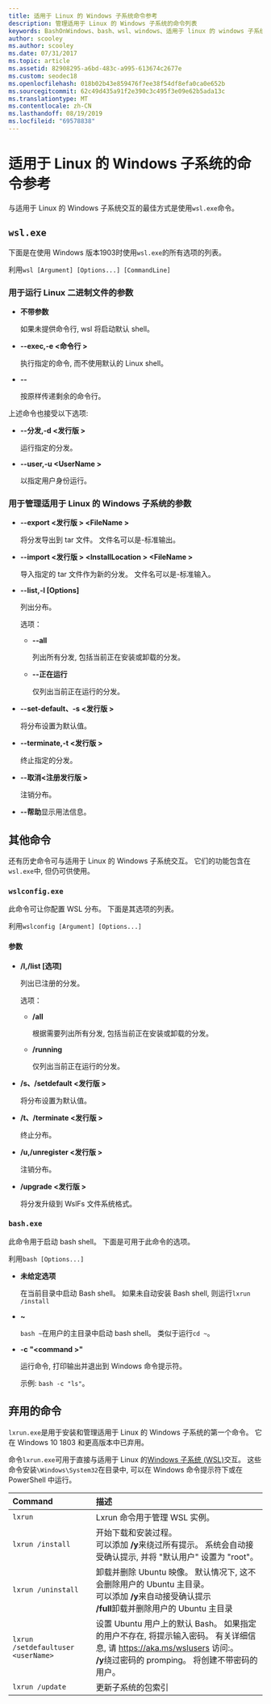```yaml
---
title: 适用于 Linux 的 Windows 子系统命令参考
description: 管理适用于 Linux 的 Windows 子系统的命令列表
keywords: BashOnWindows、bash、wsl、windows、适用于 linux 的 windows 子系统、windowssubsystem、ubuntu
author: scooley
ms.author: scooley
ms.date: 07/31/2017
ms.topic: article
ms.assetid: 82908295-a6bd-483c-a995-613674c2677e
ms.custom: seodec18
ms.openlocfilehash: 018b02b43e859476f7ee38f54df8efa0ca0e652b
ms.sourcegitcommit: 62c49d435a91f2e390c3c495f3e09e62b5ada13c
ms.translationtype: MT
ms.contentlocale: zh-CN
ms.lasthandoff: 08/19/2019
ms.locfileid: "69578838"
---
```

# <a name="command-reference-for-windows-subsystem-for-linux"></a>适用于 Linux 的 Windows 子系统的命令参考

与适用于 Linux 的 Windows 子系统交互的最佳方式是使用`wsl.exe`命令。 


## `wsl.exe`

下面是在使用 Windows 版本1903时使用`wsl.exe`的所有选项的列表。

利用`wsl [Argument] [Options...] [CommandLine]`

### <a name="arguments-for-running-linux-binaries"></a>用于运行 Linux 二进制文件的参数

* **不带参数**

  如果未提供命令行, wsl 将启动默认 shell。

* **--exec,-e \<命令行 >**
  
  执行指定的命令, 而不使用默认的 Linux shell。

* **--**
  
  按原样传递剩余的命令行。

上述命令也接受以下选项:

* **--分发,-d \<发行版 >**

  运行指定的分发。

* **--user,-u \<UserName >**

  以指定用户身份运行。

### <a name="arguments-for-managing-windows-subsystem-for-linux"></a>用于管理适用于 Linux 的 Windows 子系统的参数

* **--export \<发行版 > \<FileName >**
  
  将分发导出到 tar 文件。 文件名可以是-标准输出。

* **--import \<发行版 > \<InstallLocation > \<FileName >**
  
  导入指定的 tar 文件作为新的分发。 文件名可以是-标准输入。

* **--list,-l [Options]**
  
  列出分布。

  选项：
  * **--all**
      
    列出所有分发, 包括当前正在安装或卸载的分发。

  * **--正在运行**
      
    仅列出当前正在运行的分发。

* **--set-default、-s \<发行版 >**
  
  将分布设置为默认值。

* **--terminate,-t \<发行版 >**
  
  终止指定的分发。

* **--取消\<注册发行版 >**
  
  注销分布。
   
* **--帮助**显示用法信息。

## <a name="additional-commands"></a>其他命令

还有历史命令可与适用于 Linux 的 Windows 子系统交互。 它们的功能包含在`wsl.exe`中, 但仍可供使用。 

### `wslconfig.exe`

此命令可让你配置 WSL 分布。 下面是其选项的列表。

利用`wslconfig [Argument] [Options...]`

#### <a name="arguments"></a>参数
* **/l,/list [选项]**
  
  列出已注册的分发。
  
  选项：
    * **/all**
    
      根据需要列出所有分发, 包括当前正在安装或卸载的分发。

    * **/running**
      
      仅列出当前正在运行的分发。

* **/s、/setdefault \<发行版 >**
  
  将分布设置为默认值。

* **/t、/terminate \<发行版 >**
  
  终止分布。

* **/u,/unregister \<发行版 >**
  
  注销分布。
   
* **/upgrade \<发行版 >**
  
  将分发升级到 WslFs 文件系统格式。

### `bash.exe`

此命令用于启动 bash shell。 下面是可用于此命令的选项。

利用`bash [Options...]`

* **未给定选项**
  
  在当前目录中启动 Bash shell。 如果未自动安装 Bash shell, 则运行`lxrun /install`

* **~**
  
  `bash ~`在用户的主目录中启动 bash shell。  类似于运行`cd ~`。

* **-c "\<command >"**
  
  运行命令, 打印输出并退出到 Windows 命令提示符。
    
  示例: `bash -c "ls"`。

## <a name="deprecated-commands"></a>弃用的命令

`lxrun.exe`是用于安装和管理适用于 Linux 的 Windows 子系统的第一个命令。 它在 Windows 10 1803 和更高版本中已弃用。

命令`lxrun.exe`可用于直接与适用于 Linux 的[Windows 子系统 (WSL)](https://msdn.microsoft.com/en-us/commandline/wsl/faq#what-windows-subsystem-for-linux-wsl-)交互。  这些命令安装`\Windows\System32`在目录中, 可以在 Windows 命令提示符下或在 PowerShell 中运行。

| Command                     | 描述                     |
|:----------------------------|:---------------------------|
| `lxrun`                     | Lxrun 命令用于管理 WSL 实例。 |
| `lxrun /install`            | 开始下载和安装过程。 <br/> 可以添加 **/y**来绕过所有提示。  系统会自动接受确认提示, 并将 "默认用户" 设置为 "root"。          |
| `lxrun /uninstall`          | 卸载并删除 Ubuntu 映像。  默认情况下, 这不会删除用户的 Ubuntu 主目录。 <br/> 可以添加 **/y**来自动接受确认提示 <br/>**/full**卸载并删除用户的 Ubuntu 主目录         |
| `lxrun /setdefaultuser <userName>`     | 设置 Ubuntu 用户上的默认 Bash。 如果指定的用户不存在, 将提示输入密码。  有关详细信息, 请 https://aka.ms/wslusers 访问:。 <br/> **/y**绕过密码的 promping。  将创建不带密码的用户。|
| `lxrun /update`            | 更新子系统的包索引          |
